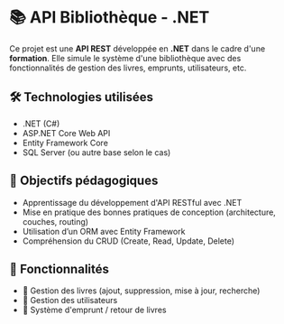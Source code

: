 # 📚 API Bibliothèque - .NET

Ce projet est une **API REST** développée en **.NET** dans le cadre d'une **formation**. Elle simule le système d'une bibliothèque avec des fonctionnalités de gestion des livres, emprunts, utilisateurs, etc.

## 🛠️ Technologies utilisées

- .NET (C#)
- ASP.NET Core Web API
- Entity Framework Core
- SQL Server (ou autre base selon le cas)

## 🎯 Objectifs pédagogiques

- Apprentissage du développement d'API RESTful avec .NET
- Mise en pratique des bonnes pratiques de conception (architecture, couches, routing)
- Utilisation d’un ORM avec Entity Framework
- Compréhension du CRUD (Create, Read, Update, Delete)

## 📁 Fonctionnalités

- 📖 Gestion des livres (ajout, suppression, mise à jour, recherche)
- 👤 Gestion des utilisateurs
- 📆 Système d'emprunt / retour de livres

